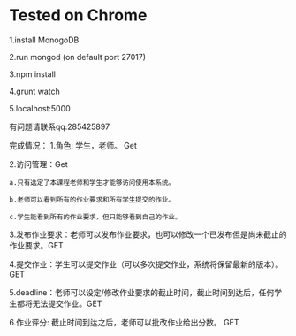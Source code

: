 # Tested on Chrome 

1.install MonogoDB

2.run mongod (on default port 27017)

3.npm install

4.grunt watch

5.localhost:5000

有问题请联系qq:285425897


完成情况：
1.角色: 学生，老师。 Get

2.访问管理：Get

	a.只有选定了本课程老师和学生才能够访问使用本系统。

	b.老师可以看到所有的作业要求和所有学生提交的作业。

	c.学生能看到所有的作业要求，但只能够看到自己的作业。

3.发布作业要求：老师可以发布作业要求，也可以修改一个已发布但是尚未截止的作业要求。GET

4.提交作业：学生可以提交作业（可以多次提交作业，系统将保留最新的版本）。 GET

5.deadline：老师可以设定/修改作业要求的截止时间，截止时间到达后，任何学生都将无法提交作业。GET

6.作业评分: 截止时间到达之后，老师可以批改作业给出分数。 GET

